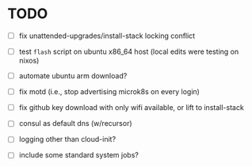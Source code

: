 # TODO

- [ ] fix unattended-upgrades/install-stack locking conflict
- [ ] test `flash` script on ubuntu x86_64 host (local edits were testing on nixos)
- [ ] automate ubuntu arm download?
- [ ] fix motd (i.e., stop advertising microk8s on every login)
- [ ] fix github key download with only wifi available, or lift to install-stack
- [ ] consul as default dns (w/recursor)
- [ ] logging other than cloud-init?
- [ ] include some standard system jobs?

